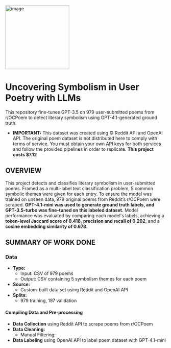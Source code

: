 <img width="200" height="200" alt="image" src="https://github.com/user-attachments/assets/5019e8df-3f06-4291-beff-569e677d999c" />

# Uncovering Symbolism in User Poetry with LLMs

This repository fine-tunes GPT-3.5 on 979 user-submitted poems from r/OCPoem to detect literary symbolism using GPT-4.1-generated ground truth.

* **IMPORTANT:** This dataset was created using © Reddit API and OpenAI API. The original poem dataset is not distributed here to comply with terms of service. You must obtain your own API keys for both services and follow the provided pipelines in order to replicate. **This project costs $7.12**

## OVERVIEW

This project detects and classifies literary symbolism in user-submitted poems. Framed as a multi-label text classification problem, 5 common symbolic themes were given for each entry. To ensure the model was trained on unseen data, 979 original poems from Reddit’s r/OCPoem were scraped. **GPT-4.1-mini was used to generate ground truth labels, and GPT-3.5-turbo was fine-tuned on this labeled dataset.** Model performance was evaluated by comparing each model's labels, achieving a **token-level Jaccard score of 0.418**, **precision and recall of 0.202**, and a **cosine embedding similarity of 0.678**.

## SUMMARY OF WORK DONE

### Data

  * **Type:**
    * Input: CSV of 979 poems
    * Output: CSV containing 5 symbolism themes for each poem
  * **Source:**
    * Custom-built data set using Reddit and OpenAI API
  * **Splits:**
    * 979 training, 197 validation
   
#### Compiling Data and Pre-processing

* **Data Collection** using Reddit API to scrape poems from r/OCPoem
* **Data Cleaning:**
    * Manual Filtering:
* **Data Labeling** using OpenAI API to label poem dataset with GPT-4.1-mini


